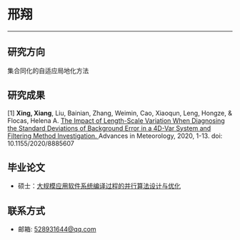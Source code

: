 # 邢翔
---
## 研究方向
集合同化的自适应局地化方法
## 研究成果
[1] **Xing, Xiang**, Liu, Bainian, Zhang, Weimin, Cao, Xiaoqun, Leng, Hongze, & Flocas, Helena A. [The Impact of Length-Scale Variation When Diagnosing the Standard Deviations of Background Error in a 4D-Var System and Filtering Method Investigation. ](../assets/papers/Xing-2020-The-Impact-of-Length-Scale-Variation.pdf)  Advances in Meteorology, 2020, 1-13. doi: 10.1155/2020/8885607

## 毕业论文

* 硕士：[大规模应用软件系统编译过程的并行算法设计与优化](../assets/dissertations/大规模应用软件系统编译过程的并行算法设计与优化-邢翔.pdf)


## 联系方式
* 邮箱: 528931644@qq.com

